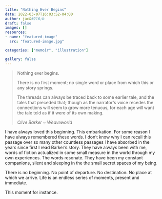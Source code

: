 ```yaml
---
title: "Nothing Ever Begins"
date: 2022-03-07T16:03:52-04:00
author: jac&#216;b
draft: false
images: []
resources:
- name: "featured-image"
  src: "featured-image.jpg"

categories: ["memoir", "illustration"]

gallery: false
---
```


>Nothing ever begins.
>
>There is no first moment; no single word or place from which this or any story springs.
>
>The threads can always be traced back to some earlier tale, and the tales that preceded that; though as the
>narrator's voice recedes the connections will seem to grow more tenuous, for each age will want the tale told as if
>it were of its own making.
>
>*Clive Barker ~ Weaveworld*

 I have always loved this beginning. This embarkation. For some reason I have always remembered these words. I don’t know why I can recall this passage over so many other countless passages I have absorbed in the years since first I read Barker’s story. They have always been with me, words of fiction actualized in some small measure in the world through my own experiences. The words resonate. They have been my constant companions, silent and sleeping in the the small secret spaces of my being.

There is no beginning. No point of departure. No destination. No place at which we arrive. Life is an endless series of moments, present and immediate.

This moment for instance.
